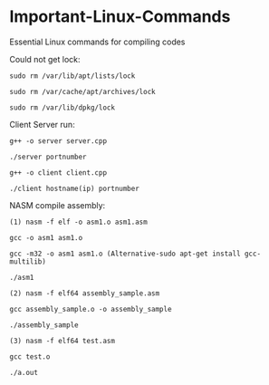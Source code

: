 # Important-Linux-Commands
Essential Linux commands for compiling codes


Could not get lock:

    sudo rm /var/lib/apt/lists/lock 

    sudo rm /var/cache/apt/archives/lock 

    sudo rm /var/lib/dpkg/lock


Client Server run:

    g++ -o server server.cpp

    ./server portnumber

    g++ -o client client.cpp

    ./client hostname(ip) portnumber


NASM compile assembly:

    (1) nasm -f elf -o asm1.o asm1.asm

    gcc -o asm1 asm1.o

    gcc -m32 -o asm1 asm1.o (Alternative-sudo apt-get install gcc-multilib﻿)

    ./asm1

    (2) nasm -f elf64 assembly_sample.asm

    gcc assembly_sample.o -o assembly_sample

    ./assembly_sample 

    (3) nasm -f elf64 test.asm

    gcc test.o

    ./a.out

